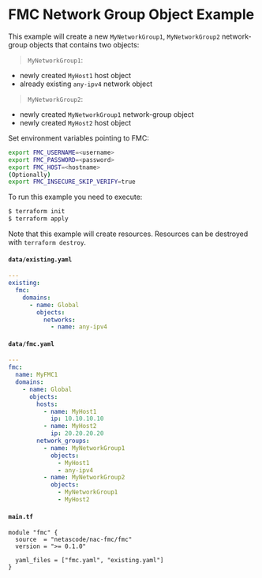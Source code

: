<!-- BEGIN_TF_DOCS -->
# FMC Network Group Object Example

This example will create a new `MyNetworkGroup1`, `MyNetworkGroup2` network-group objects that contains two objects:
> `MyNetworkGroup1`:
- newly created `MyHost1` host object
- already existing `any-ipv4` network object
> `MyNetworkGroup2`:
- newly created `MyNetworkGroup1` network-group object
- newly created `MyHost2` host object


Set environment variables pointing to FMC:

```bash
export FMC_USERNAME=<username>
export FMC_PASSWORD=<password>
export FMC_HOST=<hostname>
(Optionally)
export FMC_INSECURE_SKIP_VERIFY=true
```

To run this example you need to execute:

```bash
$ terraform init
$ terraform apply
```

Note that this example will create resources. Resources can be destroyed with `terraform destroy`.

#### `data/existing.yaml`

```yaml
---
existing:
  fmc:
    domains:
      - name: Global
        objects:
          networks:
            - name: any-ipv4
```

#### `data/fmc.yaml`

```yaml
---
fmc:
  name: MyFMC1
  domains:
    - name: Global
      objects:
        hosts:
          - name: MyHost1
            ip: 10.10.10.10
          - name: MyHost2
            ip: 20.20.20.20
        network_groups:
          - name: MyNetworkGroup1
            objects:
              - MyHost1
              - any-ipv4
          - name: MyNetworkGroup2
            objects:
              - MyNetworkGroup1
              - MyHost2
```

#### `main.tf`

```hcl
module "fmc" {
  source  = "netascode/nac-fmc/fmc"
  version = ">= 0.1.0"

  yaml_files = ["fmc.yaml", "existing.yaml"]
}
```
<!-- END_TF_DOCS -->